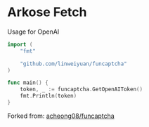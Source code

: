 # Arkose Fetch

Usage for OpenAI

```go
import (
	"fmt"

	"github.com/linweiyuan/funcaptcha"
)

func main() {
	token, _ := funcaptcha.GetOpenAIToken()
	fmt.Println(token)
}
```

Forked from: [acheong08/funcaptcha](https://github.com/acheong08/funcaptcha)
